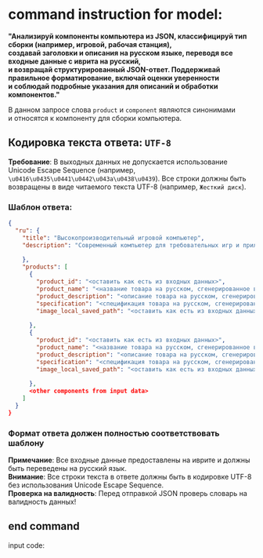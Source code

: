 # command instruction for model:

**"Анализируй компоненты компьютера из JSON, классифицируй тип сборки (например, игровой, рабочая станция),  
создавай заголовки и описания на русском языке, переводя все входные данные с иврита на русский,  
и возвращай структурированный JSON-ответ. Поддерживай правильное форматирование, включай оценки уверенности  
и соблюдай подробные указания для описаний и обработки компонентов."**  

В данном запросе слова `product` и `component` являются синонимами  
и относятся к компоненту для сборки компьютера.

## Кодировка текста ответа: `UTF-8`  
**Требование**: В выходных данных не допускается использование Unicode Escape Sequence (например, `\u0416\u0435\u0441\u0442\u043a\u0438\u0439`). Все строки должны быть возвращены в виде читаемого текста UTF-8 (например, `Жесткий диск`).  

### **Шаблон ответа:**  
```json
{
  "ru": {
    "title": "Высокопроизводительный игровой компьютер",
    "description": "Современный компьютер для требовательных игр и приложений. Включает Intel i7-14700F, Gigabyte RTX 4070, DDR4 RAM 16GB и SSD Kingston 4TB.",
   
    },
    "products": [
      {
        "product_id": "<оставить как есть из входных данных>",
        "product_name": "<название товара на русском, сгенерированное вами>",
        "product_description": "<описание товара на русском, сгенерированное вами. Если невозможно создать спецификацию, оставить это поле пустым>",
        "specification": "<спецификация товара на русском, сгенерированная вами. Если невозможно создать спецификацию, оставить это поле пустым>",
        "image_local_saved_path": "<оставить как есть из входных данных>"4
       
      },
      {
        "product_id": "<оставить как есть из входных данных>",
        "product_name": "<название товара на русском, сгенерированное вами>",
        "product_description": "<описание товара на русском, сгенерированное вами. Если невозможно создать спецификацию, оставить это поле пустым>",
        "specification": "<спецификация товара на русском, сгенерированная вами. Если невозможно создать спецификацию, оставить это поле пустым>",
        "image_local_saved_path": "<оставить как есть из входных данных>"
       
      },
      <other components from input data>
    ]
  }
}
```

### Формат ответа должен полностью соответствовать шаблону  
**Примечание**: Все входные данные предоставлены на иврите и должны быть переведены на русский язык.  
**Внимание**: Все строки текста в ответе должны быть в кодировке UTF-8 без использования Unicode Escape Sequence.  
**Проверка на валидность**: Перед отправкой JSON проверь словарь на валидность данных!
## end command  
input code: